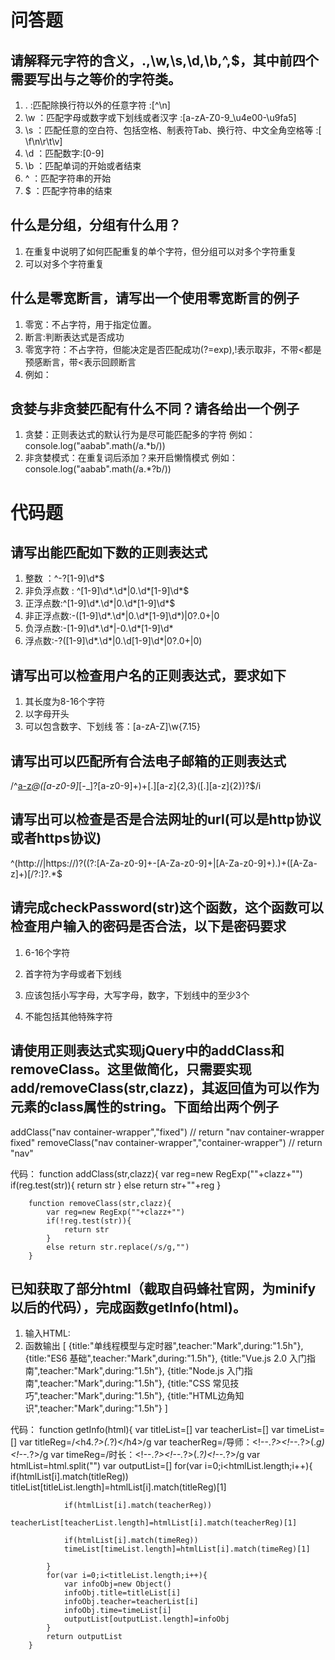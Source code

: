 # 问答题
## 请解释元字符的含义，.,\w,\s,\d,\b,^,$，其中前四个需要写出与之等价的字符类。
1. . :匹配除换行符以外的任意字符 :[^\n]
2. \w ：匹配字母或数字或下划线或者汉字 :[a-zA-Z0-9_\u4e00-\u9fa5]
3. \s ：匹配任意的空白符、包括空格、制表符Tab、换行符、中文全角空格等 :[ \f\n\r\t\v]
4. \d ：匹配数字:[0-9]
5. \b ：匹配单词的开始或者结束
6. ^ ：匹配字符串的开始
7. $ ：匹配字符串的结束


## 什么是分组，分组有什么用？
1. 在重复中说明了如何匹配重复的单个字符，但分组可以对多个字符重复
2. 可以对多个字符重复



## 什么是零宽断言，请写出一个使用零宽断言的例子
1. 零宽：不占字符，用于指定位置。
2. 断言:判断表达式是否成功
3. 零宽字符：不占字符，但能决定是否匹配成功(?=exp),!表示取非，不带<都是预感断言，带<表示回顾断言
4. 例如：


## 贪婪与非贪婪匹配有什么不同？请各给出一个例子
1. 贪婪：正则表达式的默认行为是尽可能匹配多的字符
   例如：console.log("aabab".math(/a.*b/))
2. 非贪婪模式：在重复词后添加？来开启懒惰模式
   例如：console.log("aabab".math(/a.*?b/))


# 代码题
## 请写出能匹配如下数的正则表达式
1. 整数 ：^-?[1-9]\d*$
2. 非负浮点数 : ^[1-9]\d*\.\d*|0\.\d*[1-9]\d*$
3. 正浮点数:^[1-9]\d*\.\d*|0\.\d*[1-9]\d*$
4. 非正浮点数:-([1-9]\d*\.\d*|0\.\d*[1-9]\d*)|0?\.0+|0
5. 负浮点数:-[1-9]\d*\.\d*|-0\.\d*[1-9]\d*
6. 浮点数:-?([1-9]\d*\.\d*|0\.\d[1-9]\d*|0?\.0+|0)


## 请写出可以检查用户名的正则表达式，要求如下
1. 其长度为8-16个字符
2. 以字母开头
3. 可以包含数字、下划线
   答：[a-zA-Z]\w{7.15}


## 请写出可以匹配所有合法电子邮箱的正则表达式
/^[a-z]([a-z0-9]*[-_]?[a-z0-9]+)*@([a-z0-9]*[-_]?[a-z0-9]+)+[\.][a-z]{2,3}([\.][a-z]{2})?$/i


## 请写出可以检查是否是合法网址的url(可以是http协议或者https协议)
^(http://|https://)?((?:[A-Za-z0-9]+-[A-Za-z0-9]+|[A-Za-z0-9]+)\.)+([A-Za-z]+)[/\?\:]?.*$



## 请完成checkPassword(str)这个函数，这个函数可以检查用户输入的密码是否合法，以下是密码要求
1. 6-16个字符
2. 首字符为字母或者下划线
3. 应该包括小写字母，大写字母，数字，下划线中的至少3个
4. 不能包括其他特殊字符

    <script>
        function checkPassword(str){
            if(str.length<6){
                return "密码长度应大于6个字符"
            }
            if(str.length>16){
                return "密码长度应小于16个字符"
            }
            if(/^[a-zA-Z_][a-zA-Z0-9_]{5,15}$/g.test(str)){
                return "首字符为字母或者下划线,应该包括小写字母，大写字母，数字，下划线,不能包括其他特殊字符"
            }
            var sum=0
            if(/[a-z]/g.test(str)) sum++
            if(/[A-Z]/g.test(str)) sum++
            if(/[0-9]/g.test(str)) sum++
            if(/_/g.test(str)) sum++
            if(sum<3){
                return "应该包括小写字母，大写字母，数字，下划线中的至少3个"
            }
            else{
                return true
            }
        }
    </script>



## 请使用正则表达式实现jQuery中的addClass和removeClass。这里做简化，只需要实现add/removeClass(str,clazz)，其返回值为可以作为元素的class属性的string。下面给出两个例子
addClass("nav container-wrapper","fixed") // return "nav container-wrapper fixed"
removeClass("nav container-wrapper","container-wrapper") // return "nav"



代码：
        function addClass(str,clazz){
            var reg=new RegExp(""+clazz+"")
            if(reg.test(str)){
                return str
            }
            else return str+""+reg
        }

        function removeClass(str,clazz){
            var reg=new RegExp(""+clazz+"")
            if(!reg.test(str)){
                return str
            }
            else return str.replace(/s/g,"")
        }






## 已知获取了部分html（截取自码蜂社官网，为minify以后的代码），完成函数getInfo(html)。
1. 输入HTML:
2. 函数输出
[
   {title:"单线程模型与定时器",teacher:"Mark",during:"1.5h"},
   {title:"ES6 基础",teacher:"Mark",during:"1.5h"},
   {title:"Vue.js 2.0 入门指南",teacher:"Mark",during:"1.5h"},
   {title:"Node.js 入门指南",teacher:"Mark",during:"1.5h"},
   {title:"CSS 常见技巧",teacher:"Mark",during:"1.5h"},
   {title:"HTML边角知识",teacher:"Mark",during:"1.5h"}
]

代码：
        function getInfo(html){
            var titleList=[]
            var teacherList=[]
            var timeList=[]
            var titleReg=/<h4.*?>(.*?)<\/h4>/g
            var teacherReg=/导师：<!\-\-.*?><!\-\-.*?>(.*g)<!\-\-.*?>/g
            var timeReg=/时长：<!\-\-.*?><!\-\-.*?>(.*?)<!\-\-.*?>/g
            var htmlList=html.split("</div>")
            var outputList=[]
            for(var i=0;i<htmlList.length;i++){
                if(htmlList[i].match(titleReg))
                titleList[titleList.length]=htmlList[i].match(titleReg)[1]

                if(htmlList[i].match(teacherReg))
                teacherList[teacherList.length]=htmlList[i].match(teacherReg)[1]
                
                if(htmlList[i].match(timeReg))
                timeList[timeList.length]=htmlList[i].match(timeReg)[1]
                
            }
            for(var i=0;i<titleList.length;i++){
                var infoObj=new Object()
                infoObj.title=titleList[i]
                infoObj.teacher=teacherList[i]
                infoObj.time=timeList[i]
                outputList[outputList.length]=infoObj
            }
            return outputList
        }

